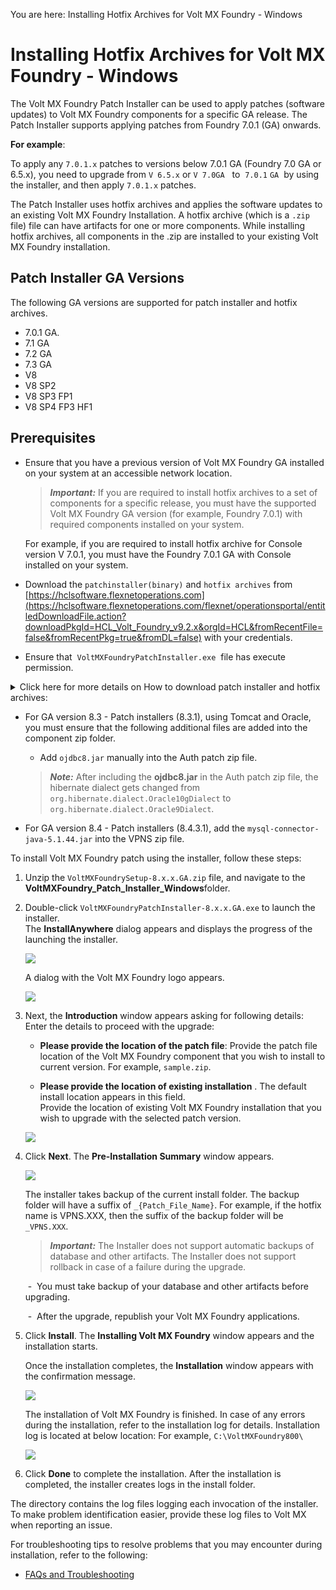                          

You are here: Installing Hotfix Archives for Volt MX Foundry - Windows

Installing Hotfix Archives for Volt MX Foundry - Windows
=======================================================

The Volt MX Foundry Patch Installer can be used to apply patches (software updates) to Volt MX Foundry components for a specific GA release. The Patch Installer supports applying patches from Foundry 7.0.1 (GA) onwards.

**For example**:

To apply any `7.0.1.x` patches to versions below 7.0.1 GA (Foundry 7.0 GA or 6.5.x), you need to upgrade from `V 6.5.x` or `V 7.0GA`   to  `7.0.1` `GA`  by using the installer, and then apply `7.0.1.x` patches.

The Patch Installer uses hotfix archives and applies the software updates to an existing Volt MX Foundry Installation. A hotfix archive (which is a `.zip` file) file can have artifacts for one or more components. While installing hotfix archives, all components in the .zip are installed to your existing Volt MX Foundry installation.  

Patch Installer GA Versions
---------------------------

The following GA versions are supported for patch installer and hotfix archives.

*   7.0.1 GA.
*   7.1 GA
*   7.2 GA
*   7.3 GA
*   V8
*   V8 SP2
*   V8 SP3 FP1
*   V8 SP4 FP3 HF1

Prerequisites
-------------

*   Ensure that you have a previous version of Volt MX Foundry GA installed on your system at an accessible network location.
    
    > **_Important:_** If you are required to install hotfix archives to a set of components for a specific release, you must have the supported Volt MX Foundry GA version (for example, Foundry 7.0.1) with required components installed on your system.  
      
    For example, if you are required to install hotfix archive for Console version V 7.0.1, you must have the Foundry 7.0.1 GA with Console installed on your system.
    
*   Download the `patchinstaller(binary)` and `hotfix archives` from [https://hclsoftware.flexnetoperations.com](https://hclsoftware.flexnetoperations.com/flexnet/operationsportal/entitledDownloadFile.action?downloadPkgId=HCL_Volt_Foundry_v9.2.x&orgId=HCL&fromRecentFile=false&fromRecentPkg=true&fromDL=false) with your credentials.
*   Ensure that  `VoltMXFoundryPatchInstaller.exe`  file has execute permission.
    
    
<details close markdown="block"><summary>Click here for more details on How to download patch installer and hotfix archives:</summary>
    
To download Volt MX Foundry Patch Installer and hotfixes, follow these steps:

1.   Log in to [](http://developer.voltmx.com/VoltMXReleases)[https://hclsoftware.flexnetoperations.com](https://hclsoftware.flexnetoperations.com/flexnet/operationsportal/entitledDownloadFile.action?downloadPkgId=HCL_Volt_Foundry_v9.2.x&orgId=HCL&fromRecentFile=false&fromRecentPkg=true&fromDL=false). You can obtain a user name and password from your sales representative or partner.
2.  Navigate to the **Volt MX Foundry** section.
3.  From the **Volt MX Foundry Patch Installer**, select the specific release from the **Version** drop-down list and then click on the specific release related files you want to download based on your platform (Windows or Linux).  
    For example, if you want to download `Volt MX Foundry Patch Installer 8.0 GA`, select the `8.0 GA` version from the drop-down list, and then click the **Installer\_Windows** link.
4.  For the required hotfix components, select the specific release from the **Version** drop-down list and then click **Download**. The following is a sample screen.

</details>
    
*   For GA version 8.3 - Patch installers (8.3.1), using Tomcat and Oracle, you must ensure that the following additional files are added into the component zip folder.
    
    *   Add `ojdbc8.jar` manually into the Auth patch zip file.
    
    > **_Note:_** After including the **ojdbc8.jar** in the Auth patch zip file, the hibernate dialect gets changed from `org.hibernate.dialect.Oracle10gDialect` to `org.hibernate.dialect.Oracle9Dialect`.
    
*   For GA version 8.4 - Patch installers (8.4.3.1), add the `mysql-connector-java-5.1.44.jar` into the VPNS zip file.

To install Volt MX Foundry patch using the installer, follow these steps:

1.  Unzip the `VoltMXFoundrySetup-8.x.x.GA.zip` file, and navigate to the **VoltMXFoundry\_Patch\_Installer\_Windows**folder.
2.  Double-click `VoltMXFoundryPatchInstaller-8.x.x.GA.exe` to launch the installer.  
    The **InstallAnywhere** dialog appears and displays the progress of the launching the installer.
    
    ![](Resources/Images/Install1.png)
    
    A dialog with the Volt MX Foundry logo appears.
    
    ![](Resources/Images/Install11.png)
    
3.  Next, the **Introduction** window appears asking for following details: Enter the details to proceed with the upgrade:
    
    *   **Please provide the location of the patch file**: Provide the patch file location of the Volt MX Foundry component that you wish to install to current version. For example, `sample.zip`.
        
    *   **Please provide the location of existing installation** . The default install location appears in this field.  
        Provide the location of existing Volt MX Foundry installation that you wish to upgrade with the selected patch version.
    
    ![](Resources/Images/Patch1_627x500.png)
    

1.  Click **Next**. The **Pre-Installation Summary** window appears.
    
    ![](Resources/Images/Patch3_624x479.png)
    
    The installer takes backup of the current install folder. The backup folder will have a suffix of `_{Patch_File_Name}`. For example, if the hotfix name is VPNS.XXX, then the suffix of the backup folder will be `_VPNS.XXX`.
    
    > **_Important:_** The Installer does not support automatic backups of database and other artifacts. The Installer does not support rollback in case of a failure during the upgrade.  
      
     -  You must take backup of your database and other artifacts before upgrading.  
      
     -  After the upgrade, republish your Volt MX Foundry applications.
    
2.  Click **Install**. The **Installing Volt MX Foundry** window appears and the installation starts.
    
    Once the installation completes, the **Installation** window appears with the confirmation message.
    
    ![](Resources/Images/Patch41_636x490.png)
    
    The installation of Volt MX Foundry is finished. In case of any errors during the installation, refer to the installation log for details. Installation log is located at below location: For example, `C:\VoltMXFoundry800\`
    
    ![](Resources/Images/Patch5_626x498.png)
    
3.  Click **Done** to complete the installation. After the installation is completed, the installer creates logs in the install folder.

The **<Install Location>** directory contains the log files logging each invocation of the installer. To make problem identification easier, provide these log files to Volt MX when reporting an issue.

For troubleshooting tips to resolve problems that you may encounter during installation, refer to the following:

*   [FAQs and Troubleshooting](Troubleshooting.md)
